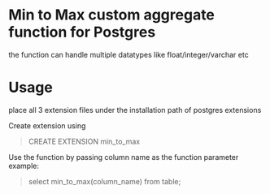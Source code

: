# Min to Max custom aggregate function for Postgres

the function can handle multiple datatypes like float/integer/varchar etc

# Usage

place all 3 extension files under the installation path of postgres extensions

Create extension using 

>  CREATE EXTENSION min_to_max

Use the function by passing column name as the function parameter 
example:

>  select min_to_max(column_name) from table;

